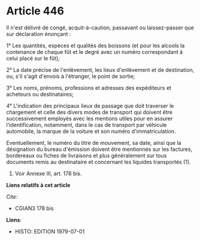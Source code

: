 # Article 446

Il n'est délivré de congé, acquit-à-caution, passavant ou laissez-passer que sur déclaration énonçant :

1° Les quantités, espèces et qualités des boissons (et pour les alcools la contenance de chaque fût et le degré avec un
numéro correspondant à celui placé sur le fût);

2° La date précise de l'enlèvement, les lieux d'enlèvement et de destination, ou, s'il s'agit d'envois à l'étranger, le point
de sortie;

3° Les noms, prénoms, professions et adresses des expéditeurs et acheteurs ou destinataires;

4° L'indication des principaux lieux de passage que doit traverser le chargement et celle des divers modes de transport qui
doivent être successivement employés avec les mentions utiles pour en assurer l'identification, notamment, dans le cas de
transport par véhicule automobile, la marque de la voiture et son numéro d'immatriculation.

Eventuellement, le numéro du titre de mouvement, sa date, ainsi que la désignation du bureau d'émission doivent être
mentionnés sur les factures, bordereaux ou fiches de livraisons et plus généralement sur tous documents remis au destinataire
et concernant les liquides transportés (1).

1)  Voir Annexe III, art. 178 bis.

**Liens relatifs à cet article**

_Cite_:

  - CGIAN3 178 bis

**Liens**:

  - HISTO: EDITION 1979-07-01
